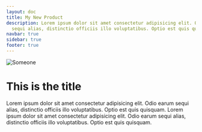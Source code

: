 ```yaml
---
layout: doc
title: My New Product
description: Lorem ipsum dolor sit amet consectetur adipisicing elit. Odio earum
  sequi alias, distinctio officiis illo voluptatibus. Optio est quis quisquam.
navbar: true
sidebar: true
footer: true
---
```

![Someone](/media/aiony-haust-3tll_97hnjo-unsplash.jpg)



# This is the title

Lorem ipsum dolor sit amet consectetur adipisicing elit. Odio earum sequi alias, distinctio officiis illo voluptatibus. Optio est quis quisquam. Lorem ipsum dolor sit amet consectetur adipisicing elit. Odio earum sequi alias, distinctio officiis illo voluptatibus. Optio est quis quisquam.